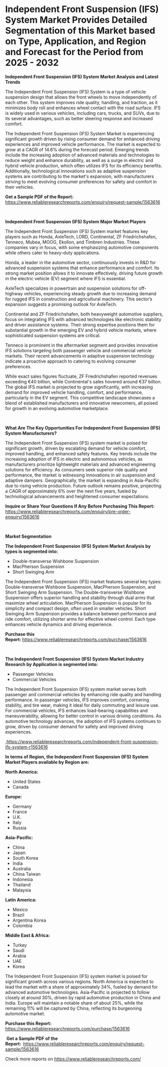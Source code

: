 <p><h1>Independent Front Suspension (IFS) System Market Provides Detailed Segmentation of this Market based on Type, Application, and Region and Forecast for the Period from 2025 - 2032</h1></p><p><strong>Independent Front Suspension (IFS) System Market Analysis and Latest Trends</strong></p>
<p><p>The Independent Front Suspension (IFS) System is a type of vehicle suspension design that allows the front wheels to move independently of each other. This system improves ride quality, handling, and traction, as it minimizes body roll and enhances wheel contact with the road surface. IFS is widely used in various vehicles, including cars, trucks, and SUVs, due to its several advantages, such as better steering response and increased comfort.</p><p>The Independent Front Suspension (IFS) System Market is experiencing significant growth driven by rising consumer demand for enhanced driving experiences and improved vehicle performance. The market is expected to grow at a CAGR of 14.6% during the forecast period. Emerging trends include the increasing adoption of advanced materials and technologies to reduce weight and enhance durability, as well as a surge in electric and hybrid vehicle production, which often utilizes IFS for its efficiency benefits. Additionally, technological innovations such as adaptive suspension systems are contributing to the market's expansion, with manufacturers striving to meet evolving consumer preferences for safety and comfort in their vehicles.</p></p>
<p><strong>Get a Sample PDF of the Report:&nbsp;</strong> <a href="https://www.reliableresearchreports.com/enquiry/request-sample/1563616?utm_campaign=3557&utm_medium=2&utm_source=Github&utm_content=ia&utm_term=30032025&utm_id=independent-front-suspension-ifs-system">https://www.reliableresearchreports.com/enquiry/request-sample/1563616</a></p>
<p>&nbsp;</p>
<p><strong>Independent Front Suspension (IFS) System Major Market Players</strong></p>
<p><p>The Independent Front Suspension (IFS) System market features key players such as Honda, AxleTech, LORD, Continental, ZF Friedrichshafen, Tenneco, Mubea, MOOG, Ekollon, and Timbren Industries. These companies vary in focus, with some emphasizing automotive components while others cater to heavy-duty applications.</p><p>Honda, a leader in the automotive sector, continuously invests in R&D for advanced suspension systems that enhance performance and comfort. Its strong market position allows it to innovate effectively, driving future growth in the electric vehicle (EV) segment where IFS is essential.</p><p>AxleTech specializes in powertrain and suspension solutions for off-highway vehicles, experiencing steady growth due to increasing demand for rugged IFS in construction and agricultural machinery. This sector’s expansion suggests a promising outlook for AxleTech.</p><p>Continental and ZF Friedrichshafen, both heavyweight automotive suppliers, focus on integrating IFS with advanced technologies like electronic stability and driver assistance systems. Their strong expertise positions them for substantial growth in the emerging EV and hybrid vehicle markets, where sophisticated suspension systems are critical.</p><p>Tenneco is prominent in the aftermarket segment and provides innovative IFS solutions targeting both passenger vehicle and commercial vehicle markets. Their recent advancements in adaptive suspension technology indicate a proactive approach to catering to evolving consumer preferences.</p><p>While exact sales figures fluctuate, ZF Friedrichshafen reported revenues exceeding €40 billion, while Continental's sales hovered around €37 billion. The global IFS market is projected to grow significantly, with increasing demand for improved vehicle handling, comfort, and performance, particularly in the EV segment. This competitive landscape showcases a blend of established manufacturers and innovative newcomers, all poised for growth in an evolving automotive marketplace.</p></p>
<p>&nbsp;</p>
<p><strong>What Are The Key Opportunities For Independent Front Suspension (IFS) System Manufacturers?</strong></p>
<p><p>The Independent Front Suspension (IFS) system market is poised for significant growth, driven by escalating demand for vehicle comfort, improved handling, and enhanced safety features. Key trends include the increasing adoption of IFS in electric and autonomous vehicles, as manufacturers prioritize lightweight materials and advanced engineering solutions for efficiency. As consumers seek superior ride quality and performance, the market is witnessing innovations in air suspension and adaptive dampers. Geographically, the market is expanding in Asia-Pacific due to rising vehicle production. Future outlook remains positive, projecting a CAGR of approximately 6% over the next five years, fueled by technological advancements and heightened consumer expectations.</p></p>
<p><strong>Inquire or Share Your Questions If Any Before Purchasing This Report:</strong> <a href="https://www.reliableresearchreports.com/enquiry/pre-order-enquiry/1563616?utm_campaign=3557&utm_medium=2&utm_source=Github&utm_content=ia&utm_term=30032025&utm_id=independent-front-suspension-ifs-system">https://www.reliableresearchreports.com/enquiry/pre-order-enquiry/1563616</a></p>
<p>&nbsp;</p>
<p><strong>Market Segmentation</strong></p>
<p><strong>The Independent Front Suspension (IFS) System Market Analysis by types is segmented into:</strong></p>
<p><ul><li>Double-transverse Wishbone Suspension</li><li>MacPherson Suspension</li><li>Short Swinging Arm</li></ul></p>
<p><p>The Independent Front Suspension (IFS) market features several key types: Double-transverse Wishbone Suspension, MacPherson Suspension, and Short Swinging Arm Suspension. The Double-transverse Wishbone Suspension offers superior handling and stability through dual arms that maximize wheel articulation. MacPherson Suspension is popular for its simplicity and compact design, often used in smaller vehicles. Short Swinging Arm Suspension provides a balance between performance and ride comfort, utilizing shorter arms for effective wheel control. Each type enhances vehicle dynamics and driving experience.</p></p>
<p><strong>Purchase this Report:&nbsp;</strong><a href="https://www.reliableresearchreports.com/purchase/1563616?utm_campaign=3557&utm_medium=2&utm_source=Github&utm_content=ia&utm_term=30032025&utm_id=independent-front-suspension-ifs-system">https://www.reliableresearchreports.com/purchase/1563616</a></p>
<p>&nbsp;</p>
<p><strong>The Independent Front Suspension (IFS) System Market Industry Research by Application is segmented into:</strong></p>
<p><ul><li>Passenger Vehicles</li><li>Commercial Vehicles</li></ul></p>
<p><p>The Independent Front Suspension (IFS) system market serves both passenger and commercial vehicles by enhancing ride quality and handling performance. In passenger vehicles, IFS improves comfort, cornering stability, and tire wear, making it ideal for daily commuting and leisure use. For commercial vehicles, IFS enhances load-bearing capabilities and maneuverability, allowing for better control in various driving conditions. As automotive technology advances, the adoption of IFS systems continues to grow, driven by consumer demand for safety and improved driving experiences.</p></p>
<p><a href="https://www.reliableresearchreports.com/independent-front-suspension-ifs-system-r1563616?utm_campaign=3557&utm_medium=2&utm_source=Github&utm_content=ia&utm_term=30032025&utm_id=independent-front-suspension-ifs-system">&nbsp;https://www.reliableresearchreports.com/independent-front-suspension-ifs-system-r1563616</a></p>
<p><strong>In terms of Region, the Independent Front Suspension (IFS) System Market Players available by Region are:</strong></p>
<p>
    <p> <strong> North America: </strong>
        <ul>
            <li>United States</li>
            <li>Canada</li>
        </ul>
        </p> 
    <p> <strong> Europe: </strong>
        <ul>
            <li>Germany</li>
            <li>France</li>
            <li>U.K.</li>
            <li>Italy</li>
            <li>Russia</li>
        </ul>
        </p> 
    <p> <strong> Asia-Pacific: </strong>
        <ul>
            <li>China</li>
            <li>Japan</li>
            <li>South Korea</li>
            <li>India</li>
            <li>Australia</li>
            <li>China Taiwan</li>
            <li>Indonesia</li>
            <li>Thailand</li>
            <li>Malaysia</li>
        </ul>
        </p> 
    <p> <strong> Latin America: </strong>
        <ul>
            <li>Mexico</li>
            <li>Brazil</li>
            <li>Argentina Korea</li>
            <li>Colombia</li>
        </ul>
        </p> 
    <p> <strong> Middle East & Africa: </strong>
        <ul>
            <li>Turkey</li>
            <li>Saudi</li>
            <li>Arabia</li>
            <li>UAE</li>
            <li>Korea</li>
        </ul>
    </p>
    </p>
<p><p>The Independent Front Suspension (IFS) system market is poised for significant growth across various regions. North America is expected to lead the market with a share of approximately 34%, fueled by demand for advanced automotive technologies. Asia-Pacific is projected to follow closely at around 30%, driven by rapid automotive production in China and India. Europe will maintain a notable share of about 25%, while the remaining 11% will be captured by China, reflecting its burgeoning automotive market.</p></p>
<p><strong>Purchase this Report: </strong><a href="https://www.reliableresearchreports.com/purchase/1563616?utm_campaign=3557&utm_medium=2&utm_source=Github&utm_content=ia&utm_term=30032025&utm_id=independent-front-suspension-ifs-system">https://www.reliableresearchreports.com/purchase/1563616</a></p>
<p>&nbsp;<strong>Get a Sample PDF of the Report:&nbsp;&nbsp;</strong><a href="https://www.reliableresearchreports.com/enquiry/request-sample/1563616?utm_campaign=3557&utm_medium=2&utm_source=Github&utm_content=ia&utm_term=30032025&utm_id=independent-front-suspension-ifs-system">https://www.reliableresearchreports.com/enquiry/request-sample/1563616</a></p>
<p><strong></strong></p>
<p>Check more reports on <a href="https://www.reliableresearchreports.com/?utm_campaign=3557&utm_medium=2&utm_source=Github&utm_content=ia&utm_term=30032025&utm_id=independent-front-suspension-ifs-system">https://www.reliableresearchreports.com/</a></p>